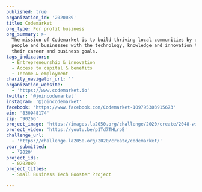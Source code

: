 ```yaml
---
published: true
organization_id: '2020089'
title: Codemarket
org_type: For profit business
org_summary: >-
  The mission of Codemarket is to build thriving local communities by empowering
  people and businesses with the technology, knowledge and innovation to reach
  their career and business goals.
tags_indicators:
  - Entrepreneurship & innovation
  - Access to capital & benefits
  - Income & employment
charity_navigator_url: ''
organization_website:
  - 'https://www.codemarket.io'
twitter: '@joincodemarket'
instagram: '@joincodemarket'
facebook: 'https://www.facebook.com/Codemarket-109795303915673'
ein: '830948174'
zip: '90266'
project_image: 'https://images.la2050.org/challenge/2020/create/2048-wide/codemarket.jpg'
project_video: 'https://youtu.be/p1Td7THLrpE'
challenge_url:
  - 'https://challenge.la2050.org/2020/create/codemarket/'
year_submitted:
  - '2020'
project_ids:
  - 0202089
project_titles:
  - Small Business Tech Booster Project

---
```

